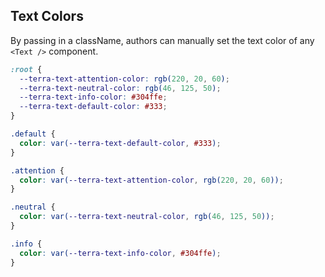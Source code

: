 ## Text Colors

By passing in a className, authors can manually set the text color of any `<Text />` component.

```css
:root {
  --terra-text-attention-color: rgb(220, 20, 60);
  --terra-text-neutral-color: rgb(46, 125, 50);
  --terra-text-info-color: #304ffe;
  --terra-text-default-color: #333;
}

.default {
  color: var(--terra-text-default-color, #333);
}

.attention {
  color: var(--terra-text-attention-color, rgb(220, 20, 60));
}

.neutral {
  color: var(--terra-text-neutral-color, rgb(46, 125, 50));
}

.info {
  color: var(--terra-text-info-color, #304ffe);
}
```
